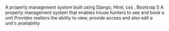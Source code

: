 A property management system built using Django, Html, css , Bootsrap 5
A property management system that enables house hunters to see and book a unit 
Provides realtors the ability to view, provide access and also edit a unit's availability
